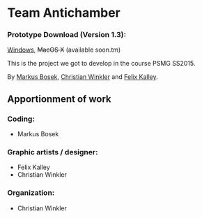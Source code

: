 Team Antichamber
=============

### Prototype Download (Version 1.3):
[Windows](https://drive.google.com/file/d/0B2YsotgQRQ0VQ0s0Z2M5SFNXVWs/view?usp=sharing), ~~MacOS X~~ (available soon.tm)

This is the project we got to develop in the course PSMG SS2015.

By [Markus Bosek](https://github.com/wulz0r), [Christian Winkler](https://github.com/xcezz) and [Felix Kalley](https://github.com/FelixKalley).


Apportionment of work
-------
### Coding:
* Markus Bosek

### Graphic artists / designer:
* Felix Kalley
* Christian Winkler

### Organization:
* Christian Winkler

